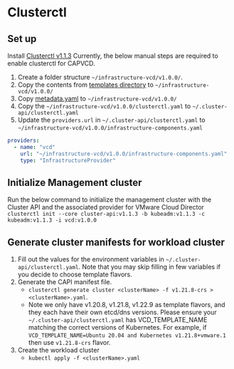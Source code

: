 # Clusterctl 

## Set up
Install [Clusterctl v1.1.3](https://cluster-api.sigs.k8s.io/user/quick-start.html#install-clusterctl)
Currently, the below manual steps are required to enable clusterctl for CAPVCD.

1. Create a folder structure `~/infrastructure-vcd/v1.0.0/`.
2. Copy the contents from [templates directory](https://github.com/vmware/cluster-api-provider-cloud-director/tree/main/templates) to `~/infrastructure-vcd/v1.0.0/`
3. Copy [metadata.yaml](https://github.com/vmware/cluster-api-provider-cloud-director/blob/main/metadata.yaml) to `~/infrastructure-vcd/v1.0.0/`
4. Copy the `~/infrastructure-vcd/v1.0.0/clusterctl.yaml` to `~/.cluster-api/clusterctl.yaml`
5. Update the `providers.url` in `~/.cluster-api/clusterctl.yaml` to `~/infrastructure-vcd/v1.0.0/infrastructure-components.yaml`
```yaml
providers:
  - name: "vcd"
    url: "~/infrastructure-vcd/v1.0.0/infrastructure-components.yaml"
    type: "InfrastructureProvider"
```

## Initialize Management cluster
Run the below command to initialize the management cluster with the Cluster API and the associated provider for VMware Cloud Director
`clusterctl init --core cluster-api:v1.1.3 -b kubeadm:v1.1.3 -c kubeadm:v1.1.3 -i vcd:v1.0.0`

## Generate cluster manifests for workload cluster

1. Fill out the values for the environment variables in `~/.cluster-api/clusterctl.yaml`. Note that you may skip filling in few variables if you decide to choose template flavors.
2. Generate the CAPI manifest file.
   - `clusterctl generate cluster <clusterName> -f v1.21.8-crs > <clusterName>.yaml`.
   - Note we only have v1.20.8, v1.21.8, v1.22.9 as template flavors, and they each have their own etcd/dns versions. Please ensure your `~/.cluster-api/clusterctl.yaml` has VCD_TEMPLATE_NAME matching the correct versions of Kubernetes. For example, if `VCD_TEMPLATE_NAME=Ubuntu 20.04 and Kubernetes v1.21.8+vmware.1` then use `v1.21.8-crs` flavor.
3. Create the workload cluster
   - `kubectl apply -f <clusterName>.yaml`